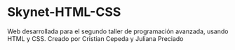 # Skynet-HTML-CSS
Web desarrollada para el segundo taller de programación avanzada, usando HTML y CSS. Creado por Cristian Cepeda y Juliana Preciado
